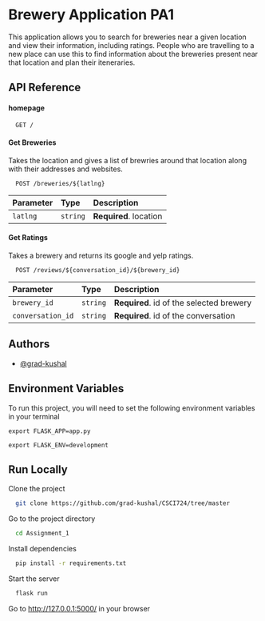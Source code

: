 
# Brewery Application PA1

This application allows you to search for breweries near a given location and view their information, including ratings. People who are travelling to a new place can use this to find information about the breweries present near that location and plan their iteneraries.


## API Reference

#### homepage

```http
  GET /
```


#### Get Breweries
Takes the location and gives a list of brewries around that location along with their addresses and websites.

```http
  POST /breweries/${latlng}
```

| Parameter | Type     | Description                       |
| :-------- | :------- | :-------------------------------- |
| `latlng`      | `string` | **Required**. location |

#### Get Ratings

Takes a brewery and returns its google and yelp ratings.

```http
  POST /reviews/${conversation_id}/${brewery_id}
```
| Parameter | Type     | Description                              |
| :-------- | :------- |:-----------------------------------------|
| `brewery_id`      | `string` | **Required**. id of the selected brewery |
| `conversation_id`      | `string` | **Required**. id of the conversation     |


## Authors

- [@grad-kushal](https://github.com/grad-kushal)


## Environment Variables

To run this project, you will need to set the following environment variables in your terminal

`export FLASK_APP=app.py`

`export FLASK_ENV=development`


## Run Locally

Clone the project

```bash
  git clone https://github.com/grad-kushal/CSCI724/tree/master
```

Go to the project directory

```bash
  cd Assignment_1
```

Install dependencies

```bash
  pip install -r requirements.txt
```

Start the server

```bash
  flask run
```

Go to http://127.0.0.1:5000/ in your browser

